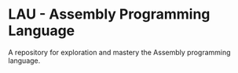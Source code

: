 # LAU - Assembly Programming Language
A repository for exploration and mastery the Assembly programming language.
